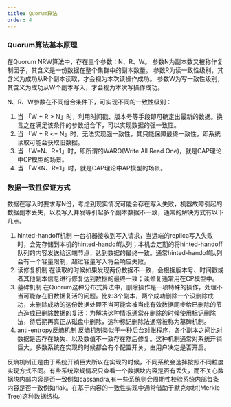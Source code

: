 ```yaml
---
title: Quorum算法
order: 4
---
```


### Quorum算法基本原理
在Quorum NRW算法中，存在三个参数：N、R、W。
参数N为副本数又被称作复制因子，其含义是一份数据在整个集群中的副本数量。
参数R为读一致性级别，其含义为成功从R个副本读取，才会视为本次读操作成功。
参数W为写一致性级别，其含义为成功从W个副本写入，才会视为本次写操作成功。

N、R、W参数在不同组合条件下，可实现不同的一致性级别：
1. 当 「W + R > N」时，利用时间戳、版本号等手段即可确定出最新的数据。换言之在满足该条件的参数组合下，可以实现数据的强一致性。
2. 当 「W + R <= N」时，无法实现强一致性，其只能保障最终一致性，即系统读取可能会获取旧数据。
3. 当 「W=N、R=1」时，即所谓的WARO(Write All Read One)，就是CAP理论中CP模型的场景。
4. 当 「W<N、R=1」时，就是CAP理论中AP模型的场景。

### 数据一致性保证方式
数据在写入时要求写N份，考虑到现实情况可能会存在写入失败，机器故障引起的数据副本丢失，以及写入并发等引起多个副本数据不一致，通常的解决方式有以下几点。
1. hinted-handoff机制
一台机器接收到写入请求，当远端的replica写入失败时，会先存储到本机的hinted-handoff队列；本机会定期的将hinted-handoff队列的内容发送给远端节点，达到数据的最终一致。通常hinted-handoff队列会有一个容量限制，超过容量写入将会响应失败。
2. 读修复机制
在读取的时候如果发现两份数据不一致，会根据版本号、时间戳或者其他副本信息进行修复达到数据的最终一致；读修复通常用在CP模型中。
3. 墓碑机制
在Quorum这种分布式算法中，删除操作是一项特殊的操作，处理不当可能存在旧数据复活的问题。比如3个副本，两个成功删除一个没删除成功，未删除成功的这份数据处理不当可能会被当成有效数据同步给已删除的节点造成已删除数据的复活；为解决这种情况通常在删除的时候使用标记删除法，待后期再真正从磁盘中删除，这种标记删除法通常被称为墓碑机制。
4. anti-entropy反熵机制
反熵机制类似于一种后台对账程序，各个副本之间比对数据是否存在缺失、以及数值不一致存在然后修复。这种机制通常对系统开销巨大，多数系统在实现的时候都会有个配置开关，由用户决定是否开启。

反熵机制正是由于系统开销巨大所以在实现的时候，不同系统会选择按照不同粒度实现方式不同。有些系统常规情况只查看一个数据块内容是否有丢失，而不关心数据块内部内容是否一致例如cassandra,有一些系统则会周期性校验系统内部每条内容是否一致例如riak。在基于内容的一致性实现中通常借助于默克尔树(Merkle Tree)这种数据结构。

